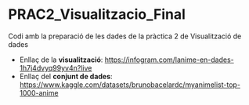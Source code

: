 # PRAC2_Visualitzacio_Final
Codi amb la preparació de les dades de la pràctica 2 de Visualització de dades

- Enllaç de la **visualització**: https://infogram.com/lanime-en-dades-1h7j4dvyq99yv4n?live
- Enllaç del **conjunt de dades**: https://www.kaggle.com/datasets/brunobacelardc/myanimelist-top-1000-anime



